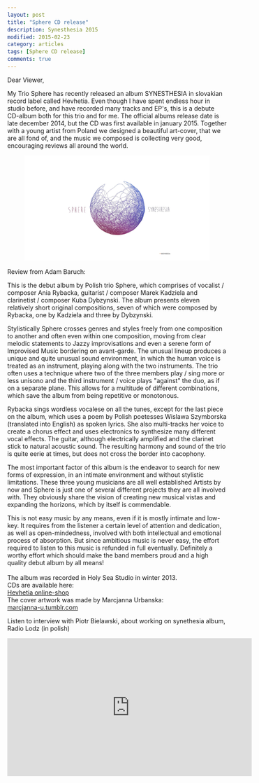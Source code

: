 ```yaml
---
layout: post
title: "Sphere CD release"
description: Synesthesia 2015
modified: 2015-02-23
category: articles
tags: [Sphere CD release]
comments: true
---
```


Dear Viewer,

My Trio Sphere has recently released an album SYNESTHESIA in slovakian record label called Hevhetia. Even though I have spent endless hour in studio before, and have recorded many tracks and EP's, this is
a debute CD-album both for this trio and for me. The official albums release date is late december 2014, but the CD was first available in january 2015. Together with a young artist from Poland we designed a
beautiful art-cover, that we are all fond of, and the music we composed is collecting very good, encouraging reviews all around the world.  

<figure>
    <img src="/images/Sphere okladka.jpg"></a>
</figure>

Review from Adam Baruch:

This is the debut album by Polish trio Sphere, which comprises of vocalist / composer Ania Rybacka, guitarist / composer Marek Kadziela and clarinetist / composer Kuba Dybzynski. The album presents eleven relatively short original compositions, seven of which were composed by Rybacka, one by Kadziela and three by Dybzynski. 

Stylistically Sphere crosses genres and styles freely from one composition to another and often even within one composition, moving from clear melodic statements to Jazzy improvisations and even a serene form of Improvised Music bordering on avant-garde. The unusual lineup produces a unique and quite unusual sound environment, in which the human voice is treated as an instrument, playing along with the two instruments. The trio often uses a technique where two of the three members play / sing more or less unisono and the third instrument / voice plays "against" the duo, as if on a separate plane. This allows for a multitude of different combinations, which save the album from being repetitive or monotonous. 

Rybacka sings wordless vocalese on all the tunes, except for the last piece on the album, which uses a poem by Polish poetesses Wislawa Szymborska (translated into English) as spoken lyrics. She also multi-tracks her voice to create a chorus effect and uses electronics to synthesize many different vocal effects. The guitar, although electrically amplified and the clarinet stick to natural acoustic sound. The resulting harmony and sound of the trio is quite eerie at times, but does not cross the border into cacophony. 

The most important factor of this album is the endeavor to search for new forms of expression, in an intimate environment and without stylistic limitations. These three young musicians are all well established Artists by now and Sphere is just one of several different projects they are all involved with. They obviously share the vision of creating new musical vistas and expanding the horizons, which by itself is commendable. 

This is not easy music by any means, even if it is mostly intimate and low-key. It requires from the listener a certain level of attention and dedication, as well as open-mindedness, involved with both intellectual and emotional process of absorption. But since ambitious music is never easy, the effort required to listen to this music is refunded in full eventually. Definitely a worthy effort which should make the band members proud and a high quality debut album by all means!
<br><br>
The album was recorded in Holy Sea Studio in winter 2013.<br>
CDs are available here:<br> <a href="http://www.hevhetia.com/Hevhetia/portal/ViewItem.xhtml?id=3408">Hevhetia online-shop</a><br>
The cover artwork was made by Marcjanna Urbanska:<br> <a href="http://marcjanna-u.tumblr.com">marcjanna-u.tumblr.com</a><br>

Listen to interview with Piotr Bielawski, about working on synethesia album, Radio Lodz (in polish)<br>
<iframe width="560" height="315" src="https://www.youtube.com/embed/3sI5PjDR_Aw" frameborder="0" allowfullscreen></iframe>


